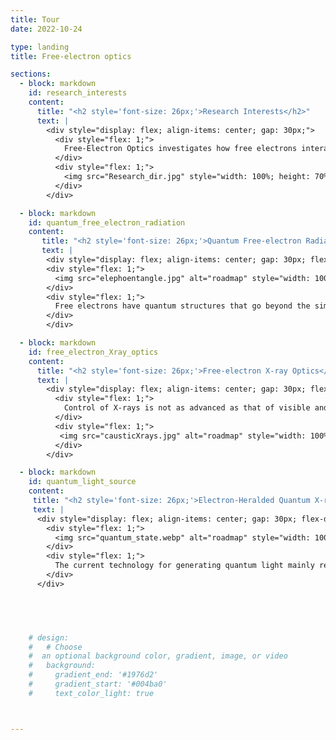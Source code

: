 ```yaml
---
title: Tour
date: 2022-10-24

type: landing
title: Free-electron optics

sections:
  - block: markdown
    id: research_interests
    content:
      title: "<h2 style='font-size: 26px;'>Research Interests</h2>"
      text: |
        <div style="display: flex; align-items: center; gap: 30px;">
          <div style="flex: 1;">
            Free-Electron Optics investigates how free electrons interact with classical light fields and quantum vacuum fluctuations, bridging advanced nanophotonics and quantum optics. Free electrons can function as nonlinear quantum media, enabling frequency conversion, high-harmonic generation, and the creation of tailored radiation spectra. Furthermore, as flying quantum systems, free electrons can become entangled with emitted photons, facilitating the manipulation of light at the level of quantum wave packets and generating non-classical light states. Our research advances the fundamental understanding of quantum light-matter interactions and contributes to broader quantum optics themes such as quantum coherence, entanglement, quantum measurement, and quantum information science. Ultimately, we aim to achieve precise control of radiation at the nanoscale and quantum level, paving the way for novel quantum light sources, compact coherent X-ray generation, and new platforms for quantum technologies.
          </div>
          <div style="flex: 1;">
            <img src="Research_dir.jpg" style="width: 100%; height: 70%;"/>
          </div>
        </div>

  - block: markdown
    id: quantum_free_electron_radiation
    content:
       title: "<h2 style='font-size: 26px;'>Quantum Free-electron Radiation</h2>"
       text: |
        <div style="display: flex; align-items: center; gap: 30px; flex-direction: row;">
        <div style="flex: 1;">
          <img src="elephoentangle.jpg" alt="roadmap" style="width: 100%; height: auto;">
        </div>
        <div style="flex: 1;">
          Free electrons have quantum structures that go beyond the simple point-charge model. Since <a href="https://en.wikipedia.org/wiki/Ahmed_Zewail"> Nobel Laureate Ahmed Zewail’s </a> pioneering work in 2009 on free-electron interaction with light near-fields, these quantum properties have been widely studied, especially in electron microscopy. Today, researchers are exploring how to use these quantum features; for example, ultrashort electron pulses enable attosecond electron microscopy to capture ultrafast optical dynamics. Here, we investigate how these quantum structures affect  <a href="/tag/free-electron-quantum-optics/">free-electron radiation </a>. This is crucial when low-energy electrons interact with nanostructures, where <a href="/tag/fundamental-breakthrough/"> the quantum wavepacket nature can introduce a  paradigm shift </a> in radiation behavior. For instance, we find that entanglement between free electrons and emitted photons can shift and split radiation spectra compared to classical predictions. Even more intriguing, the quantum structure offers new degrees of freedom to control radiation, especially in challenging regimes like X-rays, beyond the reach of traditional optical methods.
        </div>
        </div>

  - block: markdown
    id: free_electron_Xray_optics
    content:
      title: "<h2 style='font-size: 26px;'>Free-electron X-ray Optics</h2>"
      text: |
        <div style="display: flex; align-items: center; gap: 30px; flex-direction: row;">
          <div style="flex: 1;">
            Control of X-rays is not as advanced as that of visible and infrared light, primarily due to the intrinsically weak interaction between X-rays and conventional optical materials. In contrast, novel beam shaping techniques in the optical regime, such as Airy beams and other structured light fields, have unlocked new capabilities in imaging and microscopy. Motivated by these advances, we aim to directly generate <a href="/tag/free-electron-x-ray-optics/"> shaped X-rays by harnessing free-electron interactions with engineered nanostructures</a>. Recent demonstrations include X-ray focused beams and X-ray Airy beams using van der Waals heterostructures. Looking ahead, we plan to develop innovative approaches that minimize reliance on bulky X-ray optical components and enable sophisticated control over X-ray beams within a compact platform, opening up new possibilities for high-resolution imaging and advanced spectroscopy.
          </div>
          <div style="flex: 1;">
           <img src="causticXrays.jpg" alt="roadmap" style="width: 100%; height: auto;">
          </div>
        </div>

  - block: markdown
    id: quantum_light_source
    content:
     title: "<h2 style='font-size: 26px;'>Electron-Heralded Quantum X-ray Source</h2>"
     text: |
      <div style="display: flex; align-items: center; gap: 30px; flex-direction: row;">
        <div style="flex: 1;">
          <img src="quantum_state.webp" alt="roadmap" style="width: 100%; height: auto;">
        </div>
        <div style="flex: 1;">
          The current technology for generating quantum light mainly relies on the nonlinearity of materials, which limits the available spectrum of quantum light states. Free electrons can also act as nonlinear media during their interaction with light, such as in Compton scattering and free-electron radiation. Recent investigations of free-electron radiation treat this process as the scattering of entangled electron-photon pairs, giving rise to a new field called free-electron quantum optics. In this field, quantum light can be heralded by post-selecting the electron, for example, in energy space. One significant advantage of this approach is the ability to generate quantum light in regimes, such as the X-ray regime, that are inaccessible or challenging for traditional methods.
        </div>
      </div>




      
    # design:
    #   # Choose
    #  an optional background color, gradient, image, or video
    #   background:
    #     gradient_end: '#1976d2'
    #     gradient_start: '#004ba0'
    #     text_color_light: true



---
```

